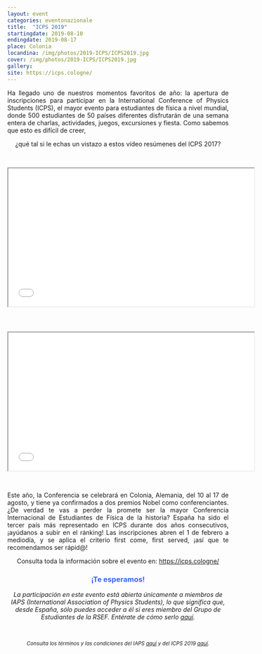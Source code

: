 ```yaml
---
layout: event
categories: eventonazionale
title:  "ICPS 2019"
startingdate: 2019-08-10
endingdate: 2019-08-17
place: Colonia
locandina: /img/photos/2019-ICPS/ICPS2019.jpg
cover: /img/photos/2019-ICPS/ICPS2019.jpg
gallery:
site: https://icps.cologne/
---
```


<p style="text-align: justify;">Ha llegado uno de nuestros momentos favoritos de año: la apertura de inscripciones para participar en la International Conference of Physics Students (ICPS), el mayor evento para estudiantes de física a nivel mundial, donde 500 estudiantes de 50 países diferentes disfrutarán de una semana entera de charlas, actividades, juegos, excursiones y fiesta. Como sabemos que esto es difícil de creer,</p>
<p style="text-align: center;">¿qué tal si le echas un vistazo a estos vídeo resúmenes del ICPS 2017?</p>
<div>
<p style="text-align: center;">&nbsp;</p>
<p style="text-align: center;"><iframe src="//www.youtube.com/embed/0MWMx-Klmms" width="560" height="314" allowfullscreen="allowfullscreen"></iframe></p>
<h4 style="text-align: center;">&nbsp;</h4>
<p style="text-align: center;"><iframe src="//www.youtube.com/embed/GcoZuXLViAA" width="560" height="314" allowfullscreen="allowfullscreen"></iframe></p>
</div>
<p>&nbsp;</p>
<p style="text-align: justify;">Este año, la Conferencia se celebrará en Colonia, Alemania, del 10 al 17 de agosto, y tiene ya confirmados a dos premios Nobel como conferenciantes. ¿De verdad te vas a perder la promete ser la mayor Conferencia Internacional de Estudiantes de Física de la historia? España ha sido el tercer país más representado en ICPS durante dos años consecutivos, ¡ayúdanos a subir en el ránking! Las inscripciones abren el 1 de febrero a mediodía, y se aplica el criterio first come, first served, ¡así que te recomendamos ser rápid@!</p>
<center>Consulta toda la información sobre el evento en: <a href="https://icps.cologne/">https://icps.cologne/</a></center><center></center>
<h3 style="text-align: center;"><span style="color: #3366ff;">¡Te esperamos!</span></h3>
<center></center><center><em>La participación en este evento está abierta únicamente a miembros de IAPS (International Association of Physics Students), lo que significa que, desde España, sólo puedes acceder a él si eres miembro del Grupo de Estudiantes de la RSEF. Entérate de cómo serlo <a href="/inscripcion/">aquí</a>.</em></center>
<p>&nbsp;</p>
<p style="text-align: center;"><em><small>Consulta los términos y las condiciones del IAPS <a href="https://www.iaps.info/wp-content/uploads/2018/11/iaps-Terms-and-Conditions.pdf">aquí</a> y del ICPS 2019 <a href="https://icps.cologne/wp-content/uploads/2019/01/ICPS-2019-Terms-and-Conditions_final.pdf">aquí</a>.</small></em></p>
